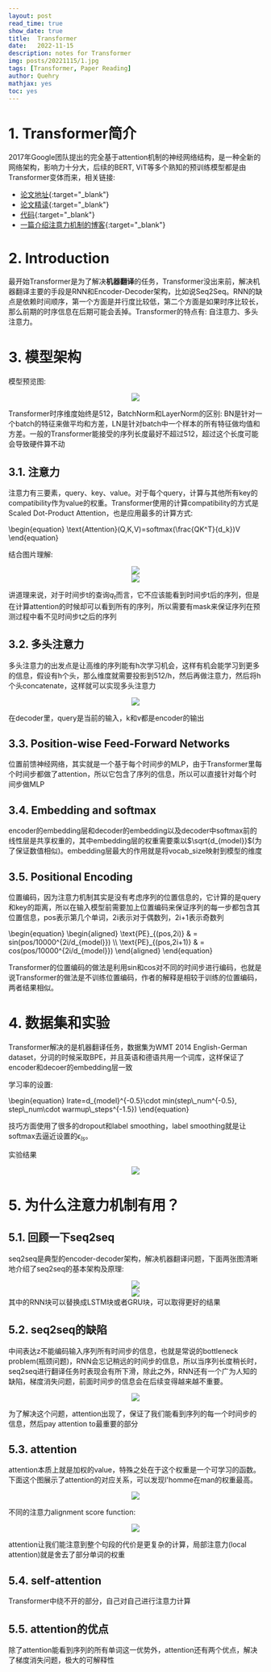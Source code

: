 ```yaml
---
layout: post
read_time: true
show_date: true
title:  Transformer 
date:   2022-11-15  
description: notes for Transformer
img: posts/20221115/1.jpg 
tags: [Transformer, Paper Reading]
author: Quehry
mathjax: yes
toc: yes
---
```


# 1. Transformer简介
2017年Google团队提出的完全基于attention机制的神经网络结构，是一种全新的网络架构，影响力十分大，后续的BERT, ViT等多个熟知的预训练模型都是由Transformer变体而来，相关链接: 
- [论文地址](https://arxiv.org/abs/1706.03762){:target="_blank"}
- [论文精读](https://www.bilibili.com/video/BV1pu411o7BE/?spm_id_from=333.999.0.0&vd_source=64c99329fc39a0e3f42825a4c837e2a5){:target="_blank"}
- [代码](https://github.com/tensorflow/tensor2tensor){:target="_blank"}
- [一篇介绍注意力机制的博客](https://theaisummer.com/attention/){:target="_blank"}

# 2. Introduction
最开始Transformer是为了解决**机器翻译**的任务，Transformer没出来前，解决机器翻译主要的手段是RNN和Encoder-Decoder架构，比如说Seq2Seq。RNN的缺点是依赖时间顺序，第一个方面是并行度比较低，第二个方面是如果时序比较长，那么前期的时序信息在后期可能会丢掉。Transformer的特点有: 自注意力、多头注意力。

# 3. 模型架构
模型预览图: 

<center><img src='../assets/img/posts/20221115/1.jpg'></center>

Transformer时序维度始终是512，BatchNorm和LayerNorm的区别: BN是针对一个batch的特征来做平均和方差，LN是针对batch中一个样本的所有特征做均值和方差。一般的Transformer能接受的序列长度最好不超过512，超过这个长度可能会导致硬件算不动

## 3.1. 注意力
注意力有三要素，query、key、value。对于每个query，计算与其他所有key的compatibility作为value的权重。Transformer使用的计算compatibility的方式是Scaled Dot-Product Attention，也是应用最多的计算方式: 

<p>
\begin{equation}
\text{Attention}(Q,K,V)=softmax(\frac{QK^T}{d_k})V
\end{equation}
</p>

结合图片理解: 
<center><img src='../assets/img/posts/20221115/10.png'></center>

<center><img src='../assets/img/posts/20221115/2.jpg'></center>

讲道理来说，对于时间步t的查询$q_t$而言，它不应该能看到时间步t后的序列，但是在计算attention的时候却可以看到所有的序列，所以需要有mask来保证序列在预测过程中看不见时间步t之后的序列

## 3.2. 多头注意力
多头注意力的出发点是让高维的序列能有h次学习机会，这样有机会能学习到更多的信息，假设有h个头，那么维度就需要投影到512/h，然后再做注意力，然后将h个头concatenate，这样就可以实现多头注意力
<center><img src='../assets/img/posts/20221115/3.jpg'></center>


在decoder里，query是当前的输入，k和v都是encoder的输出

## 3.3. Position-wise Feed-Forward Networks
位置前馈神经网络，其实就是一个基于每个时间步的MLP，由于Transformer里每个时间步都做了attention，所以它包含了序列的信息，所以可以直接针对每个时间步做MLP

## 3.4. Embedding and softmax
encoder的embedding层和decoder的embedding以及decoder中softmax前的线性层是共享权重的，其中embedding层的权重需要乘以$\sqrt{d_{model}}$(为了保证数值相似)。embedding层最大的作用就是将vocab_size映射到模型的维度

## 3.5. Positional Encoding
位置编码，因为注意力机制其实是没有考虑序列的位置信息的，它计算的是query和key的距离，所以在输入模型前需要加上位置编码来保证序列的每一步都包含其位置信息，pos表示第几个单词，2i表示对于偶数列，2i+1表示奇数列

<p>
\begin{equation}
\begin{aligned}
\text{PE}_{(pos,2i)} & = sin(pos/10000^{2i/d_{model}}) \\
\text{PE}_{(pos,2i+1)} & = cos(pos/10000^{2i/d_{model}})
\end{aligned}
\end{equation}
</p>

Transformer的位置编码的做法是利用sin和cos对不同的时间步进行编码，也就是说Transformer的做法是不训练位置编码，作者的解释是相较于训练的位置编码，两者结果相似。

# 4. 数据集和实验
Transformer解决的是机器翻译任务，数据集为WMT 2014 English-German dataset，分词的时候采取BPE，并且英语和德语共用一个词库，这样保证了encoder和decoer的embedding层一致

学习率的设置: 
<p>
\begin{equation}
lrate=d_{model}^{-0.5}\cdot min(step\_num^{-0.5}, step\_num\cdot warmup\_steps^{-1.5})
\end{equation}
</p>


技巧方面使用了很多的dropout和label smoothing，label smoothing就是让softmax去逼近设置的$\epsilon_{ls}$。

实验结果
<center><img src='../assets/img/posts/20221115/4.jpg'></center>

# 5. 为什么注意力机制有用？
## 5.1. 回顾一下seq2seq
seq2seq是典型的encoder-decoder架构，解决机器翻译问题，下面两张图清晰地介绍了seq2seq的基本架构及原理:
<center><img src='../assets/img/posts/20221115/5.png'></center>

<center><img src='../assets/img/posts/20221115/6.png'></center>
其中的RNN块可以替换成LSTM块或者GRU块，可以取得更好的结果

## 5.2. seq2seq的缺陷
中间表达z不能编码输入序列所有时间步的信息，也就是常说的bottleneck problem(瓶颈问题)，RNN会忘记稍远的时间步的信息，所以当序列长度稍长时，seq2seq进行翻译任务时表现会有所下滑，除此之外，RNN还有一个广为人知的缺陷，梯度消失问题，前面时间步的信息会在后续变得越来越不重要。
<center><img src='../assets/img/posts/20221115/7.png'></center>

为了解决这个问题，attention出现了，保证了我们能看到序列的每一个时间步的信息，然后pay attention to最重要的部分

## 5.3. attention
attention本质上就是加权的value，特殊之处在于这个权重是一个可学习的函数。下面这个图展示了attention的对应关系，可以发现l'homme在man的权重最高。
<center><img src='../assets/img/posts/20221115/8.png'></center>

不同的注意力alignment score function:
<center><img src='../assets/img/posts/20221115/9.png'></center>

attention让我们能注意到整个句段的代价是更复杂的计算，局部注意力(local attention)就是舍去了部分单词的权重

## 5.4. self-attention
Transformer中绕不开的部分，自己对自己进行注意力计算

## 5.5. attention的优点
除了attention能看到序列的所有单词这一优势外，attention还有两个优点，解决了梯度消失问题，极大的可解释性

